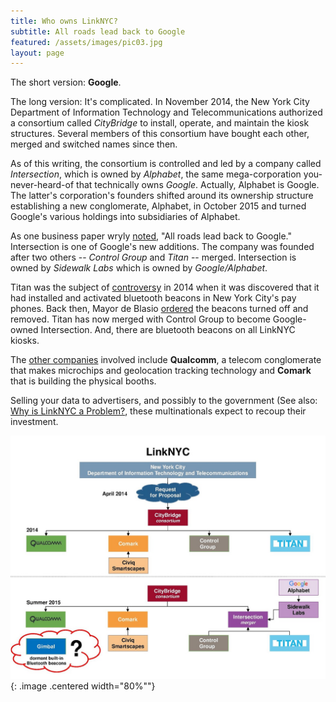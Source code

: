```yaml
---
title: Who owns LinkNYC?
subtitle: All roads lead back to Google
featured: /assets/images/pic03.jpg
layout: page
---
```


The short version: **Google**.

The long version: It's complicated. In November 2014, the New York City Department of Information Technology and Telecommunications authorized  a consortium called *CityBridge* to install, operate, and maintain the kiosk structures. Several members of this consortium have bought each other, merged and switched names since then. 

As of this writing, the consortium is controlled and led by a company called *Intersection*, which is owned by *Alphabet*, the same mega-corporation you-never-heard-of that technically owns *Google*. Actually, Alphabet is Google. The latter's corporation's founders shifted around its ownership structure establishing a new conglomerate, Alphabet, in October 2015 and turned Google's various holdings into subsidiaries of Alphabet.

As one business paper wryly [noted](http://www.businessinsider.com/inside-linknycs-free-public-gigabit-wifi-plan-2016-2), "All roads lead back to Google." Intersection is one of Google's new additions. The company was founded after two others -- *Control Group* and *Titan* -- merged. Intersection is owned by *Sidewalk Labs* which is owned by *Google/Alphabet*.

Titan was the subject of [controversy](https://www.buzzfeed.com/josephbernstein/exclusive-hundreds-of-devices-hidden-inside-new-york-city-ph?utm_term=.xuW5MJ8Gp#.ncPg5W0n7) in 2014 when it was discovered that it had installed and activated bluetooth beacons in New York City's pay phones. Back then, Mayor de Blasio [ordered](http://www.nydailynews.com/new-york/mayor-de-blasio-orders-beacons-removed-new-york-payphones-article-1.1965127) the beacons turned off and removed. Titan has now merged with Control Group to become Google-owned Intersection. And, there are bluetooth beacons on all LinkNYC kiosks. 

The [other companies](http://www.businessinsider.com/inside-linknycs-free-public-gigabit-wifi-plan-2016-2) involved include **Qualcomm**, a telecom conglomerate that makes microchips and geolocation tracking technology and **Comark** that is building the physical booths. 
 
Selling your data to advertisers, and possibly to the government (See also: [Why is LinkNYC a Problem?](/pages/why-is-it-a-problem), these multinationals expect to recoup their investment.  

![Corporate Structure - via Wikipedia](/assets/images/LinkNYC_corporate_structure.jpg){: .image .centered width="80%""}